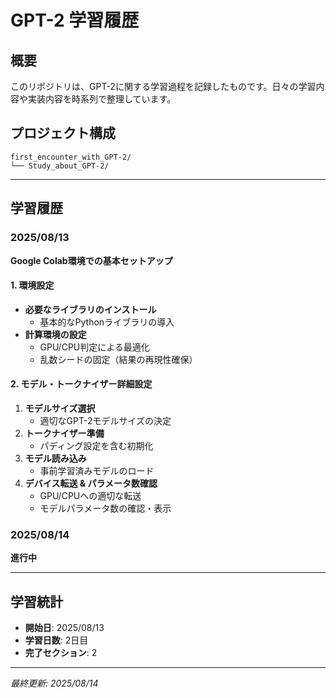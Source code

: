 # GPT-2 学習履歴

## 概要
このリポジトリは、GPT-2に関する学習過程を記録したものです。日々の学習内容や実装内容を時系列で整理しています。

## プロジェクト構成
```
first_encounter_with_GPT-2/
└── Study_about_GPT-2/
```

---

## 学習履歴

### 2025/08/13
**Google Colab環境での基本セットアップ**

#### 1. 環境設定
- **必要なライブラリのインストール**
  - 基本的なPythonライブラリの導入
- **計算環境の設定**
  - GPU/CPU判定による最適化
  - 乱数シードの固定（結果の再現性確保）

#### 2. モデル・トークナイザー詳細設定
1. **モデルサイズ選択**
   - 適切なGPT-2モデルサイズの決定
2. **トークナイザー準備** 
   - パディング設定を含む初期化
3. **モデル読み込み**
   - 事前学習済みモデルのロード
4. **デバイス転送 & パラメータ数確認**
   - GPU/CPUへの適切な転送
   - モデルパラメータ数の確認・表示

### 2025/08/14
**進行中**

---

## 学習統計
- **開始日**: 2025/08/13
- **学習日数**: 2日目
- **完了セクション**: 2

---

*最終更新: 2025/08/14*